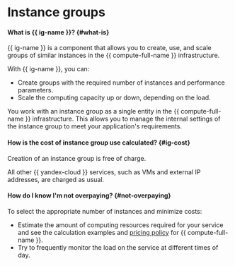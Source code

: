 # Instance groups

#### What is {{ ig-name }}? {#what-is}

{{ ig-name }} is a component that allows you to create, use, and scale groups of similar instances in the {{ compute-full-name }} infrastructure.

With {{ ig-name }}, you can:

- Create groups with the required number of instances and performance parameters.
- Scale the computing capacity up or down, depending on the load.

You work with an instance group as a single entity in the {{ compute-full-name }} infrastructure. This allows you to manage the internal settings of the instance group to meet your application's requirements.

#### How is the cost of instance group use calculated? {#ig-cost}

Creation of an instance group is free of charge.

All other {{ yandex-cloud }} services, such as VMs and external IP addresses, are charged as usual.

#### How do I know I'm not overpaying? {#not-overpaying}

To select the appropriate number of instances and minimize costs:

- Estimate the amount of computing resources required for your service and see the calculation examples and [pricing policy](../../pricing.md) for {{ compute-full-name }}.
- Try to frequently monitor the load on the service at different times of day.

